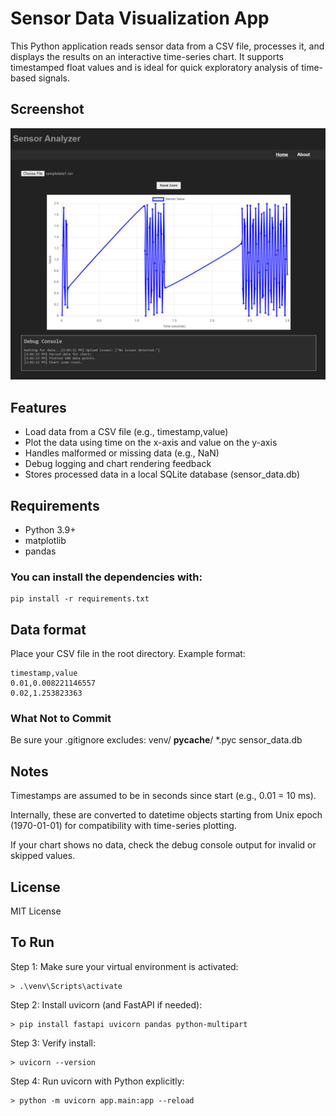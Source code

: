 # Sensor Data Visualization App
This Python application reads sensor data from a CSV file, processes it, and displays the results on an interactive time-series chart. It supports timestamped float values and is ideal for quick exploratory analysis of time-based signals.

## Screenshot
![Screenshot of the home page after loading the sample data file.](/assets/HomePageScreenshot.png)

## Features
- Load data from a CSV file (e.g., timestamp,value)
- Plot the data using time on the x-axis and value on the y-axis
- Handles malformed or missing data (e.g., NaN)
- Debug logging and chart rendering feedback
- Stores processed data in a local SQLite database (sensor_data.db)

## Requirements
- Python 3.9+
- matplotlib
- pandas

### You can install the dependencies with:
```
pip install -r requirements.txt
```

## Data format
Place your CSV file in the root directory. Example format:
```
timestamp,value
0.01,0.008221146557
0.02,1.253823363
```

### What Not to Commit
Be sure your .gitignore excludes:
venv/
__pycache__/
*.pyc
sensor_data.db

## Notes
Timestamps are assumed to be in seconds since start (e.g., 0.01 = 10 ms).

Internally, these are converted to datetime objects starting from Unix epoch (1970-01-01) for compatibility with time-series plotting.

If your chart shows no data, check the debug console output for invalid or skipped values.

## License
MIT License

## To Run
Step 1: Make sure your virtual environment is activated:
```
> .\venv\Scripts\activate
```
Step 2: Install uvicorn (and FastAPI if needed):
```
> pip install fastapi uvicorn pandas python-multipart
```
Step 3: Verify install:
```
> uvicorn --version
```
Step 4: Run uvicorn with Python explicitly:
```
> python -m uvicorn app.main:app --reload
```
